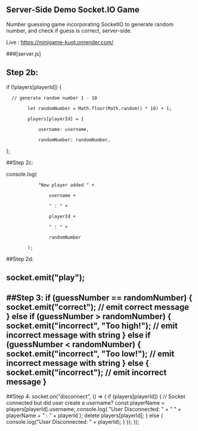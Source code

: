 ## Server-Side Demo Socket.IO Game
Number guessing game incorporating SocketIO to generate random number, and check if guess is correct, server-side.

Live : https://minigame-kuqt.onrender.com/

###[server.js]

## Step 2b:

if (!players[playerId]) {

      // generate random number 1 - 10
      
			let randomNumber = Math.floor(Math.random() * 10) + 1; 
			
			players[playerId] = {
			
				username: username,
				
				randomNumber: randomNumber,
				
};

##Step 2c:

console.log(

				"New player added " +
				
					username +
					
					" : " +
					
					playerId +
					
					" : " +
					
					randomNumber
					
			);
      
##Step 2d:

socket.emit("play"); 
---------------------------------
##Step 3:
if (guessNumber == randomNumber) {
			socket.emit("correct"); // emit correct message
		} else if (guessNumber > randomNumber) {
			socket.emit("incorrect", "Too high!"); // emit incorrect message with string
		} else if (guessNumber < randomNumber) {
			socket.emit("incorrect", "Too low!"); // emit incorrect message with string
		} else {
			socket.emit("incorrect"); // emit incorrect message
		}
---------------------------
##Step 4:
socket.on("disconnect", () => {
		if (players[playerId]) {
			// Socket connected but did user create a username?
			const playerName = players[playerId].username;
			console.log(
				"User Disconnected: " + " " + playerName + " : " + playerId
			);
			delete players[playerId];
		} else {
			console.log("User Disconnected: " + playerId);
		}
	});
});
    
    
